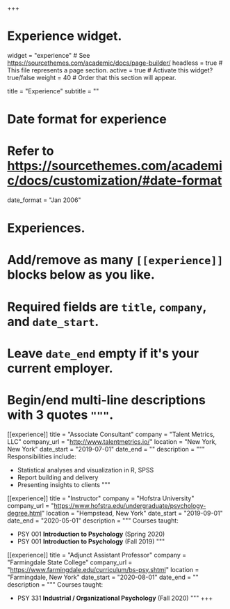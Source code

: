 +++
# Experience widget.
widget = "experience"  # See https://sourcethemes.com/academic/docs/page-builder/
headless = true  # This file represents a page section.
active = true  # Activate this widget? true/false
weight = 40  # Order that this section will appear.

title = "Experience"
subtitle = ""

# Date format for experience
#   Refer to https://sourcethemes.com/academic/docs/customization/#date-format
date_format = "Jan 2006"

# Experiences.
#   Add/remove as many `[[experience]]` blocks below as you like.
#   Required fields are `title`, `company`, and `date_start`.
#   Leave `date_end` empty if it's your current employer.
#   Begin/end multi-line descriptions with 3 quotes `"""`.
[[experience]]
  title = "Associate Consultant"
  company = "Talent Metrics, LLC"
  company_url = "http://www.talentmetrics.io/"
  location = "New York, New York"
  date_start = "2019-07-01"
  date_end = ""
  description = """
  Responsibilities include:
  
  * Statistical analyses and visualization in R, SPSS
  * Report building and delivery
  * Presenting insights to clients 
  """
  
  [[experience]]
  title = "Instructor"
  company = "Hofstra University"
  company_url = "https://www.hofstra.edu/undergraduate/psychology-degree.html"
  location = "Hempstead, New York"
  date_start = "2019-09-01"
  date_end = "2020-05-01"
  description = """
  Courses taught:
  
  * PSY 001 **Introduction to Psychology** (Spring 2020)
  * PSY 001 **Introduction to Psychology** (Fall 2019)
  """

  [[experience]]
  title = "Adjunct Assistant Professor"
  company = "Farmingdale State College"
  company_url = "https://www.farmingdale.edu/curriculum/bs-psy.shtml"
  location = "Farmingdale, New York"
  date_start = "2020-08-01"
  date_end = ""
  description = """
  Courses taught:
  
  * PSY 331 **Industrial / Organizational Psychology** (Fall 2020)
  """
+++
